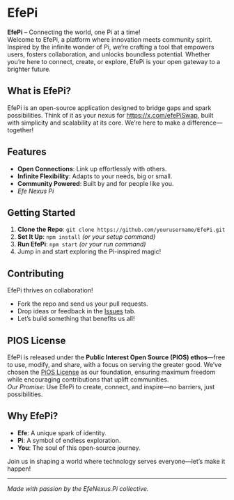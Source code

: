 # EfePi

**EfePi** – Connecting the world, one Pi at a time!  
Welcome to EfePi, a platform where innovation meets community spirit. Inspired by the infinite wonder of Pi, we’re crafting a tool that empowers users, fosters collaboration, and unlocks boundless potential. Whether you’re here to connect, create, or explore, EfePi is your open gateway to a brighter future.

## What is EfePi?
EfePi is an open-source application designed to bridge gaps and spark possibilities. Think of it as your nexus for https://x.com/efePiSwap, built with simplicity and scalability at its core. We’re here to make a difference—together!

## Features
- **Open Connections**: Link up effortlessly with others.  
- **Infinite Flexibility**: Adapts to your needs, big or small.  
- **Community Powered**: Built by and for people like you.  
- *Efe Nexus Pi*  

## Getting Started
1. **Clone the Repo**: `git clone https://github.com/yourusername/EfePi.git`  
2. **Set It Up**: `npm install` *(or your setup command)*  
3. **Run EfePi**: `npm start` *(or your run command)*  
4. Jump in and start exploring the Pi-inspired magic!

## Contributing
EfePi thrives on collaboration!  
- Fork the repo and send us your pull requests.  
- Drop ideas or feedback in the [Issues](https://github.com/EfeNexus/EfePi/issues) tab.  
- Let’s build something that benefits us all!

## PIOS License
EfePi is released under the **Public Interest Open Source (PIOS) ethos**—free to use, modify, and share, with a focus on serving the greater good. We’ve chosen the [PiOS License](LICENSE) as our foundation, ensuring maximum freedom while encouraging contributions that uplift communities.  
*Our Promise*: Use EfePi to create, connect, and inspire—no barriers, just possibilities.

## Why EfePi?
- **Efe**: A unique spark of identity.  
- **Pi**: A symbol of endless exploration.  
- **You**: The soul of this open-source journey.  

Join us in shaping a world where technology serves everyone—let’s make it happen!

---
*Made with passion by the EfeNexus.Pi collective.*
